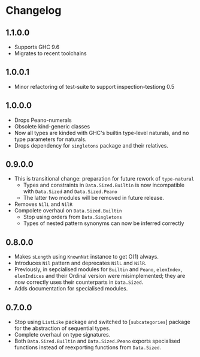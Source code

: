 # Changelog

## 1.1.0.0

* Supports GHC 9.6
* Migrates to recent toolchains

## 1.0.0.1

* Minor refactoring of test-suite to support inspection-testiong 0.5

## 1.0.0.0

* Drops Peano-numerals
* Obsolete kind-generic classes
* Now all types are kinded with GHC's builtin type-level naturals, and no type parameters for naturals.
* Drops dependency for `singletons` package and their relatives.

## 0.9.0.0

* This is transitional change: preparation for future rework of `type-natural`
  - Types and constraints in `Data.Sized.Builtin` is now incompatible with `Data.Sized` and `Data.Sized.Peano`
  - The latter two modules will be removed in future release.
* Removes `NilL` and `NilR`
* Compolete overhaul on `Data.Sized.Builtin`
  - Stop using orders from `Data.Singletons`
  - Types of nested pattern synonyms can now be inferred correctly

## 0.8.0.0

* Makes `sLength` using `KnownNat` instance to get O(1) always.
* Introduces `Nil` pattern and deprecates `NilL` and `NilR`.
* Previously, in sepcialised modules for `Builtin` and `Peano`,
  `elemIndex`, `elemIndices` and their Ordinal version were misimplemented;
  they are now correctly uses their counterparts in `Data.Sized`.
* Adds documentation for specialised modules.

## 0.7.0.0

* Stop using `ListLike` package and switched to [`subcategories`] package for the abstraction of sequential types.
* Complete overhaul on type signatures.
* Both `Data.Sized.Builtin` and `Data.Sized.Peano` exports specialised functions instead of reexporting functions from `Data.Sized`.
